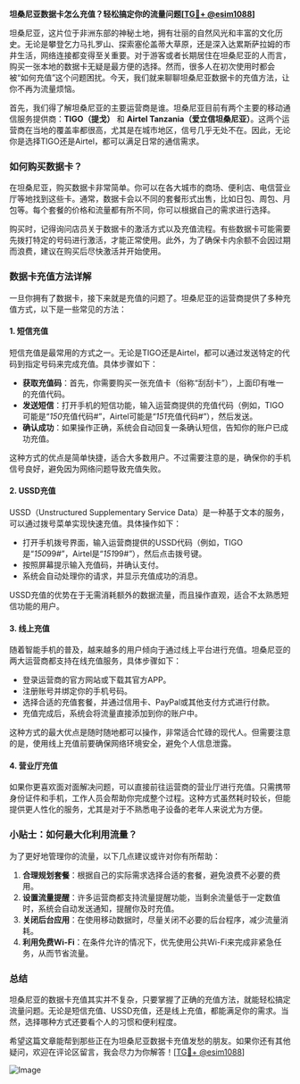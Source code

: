 **坦桑尼亚数据卡怎么充值？轻松搞定你的流量问题[[TG💪+ @esim1088](https://t.me/s/esim1088)]**

坦桑尼亚，这片位于非洲东部的神秘土地，拥有壮丽的自然风光和丰富的文化历史。无论是攀登乞力马扎罗山、探索塞伦盖蒂大草原，还是深入达累斯萨拉姆的市井生活，网络连接都变得至关重要。对于游客或者长期居住在坦桑尼亚的人而言，购买一张本地的数据卡无疑是最方便的选择。然而，很多人在初次使用时都会被“如何充值”这个问题困扰。今天，我们就来聊聊坦桑尼亚数据卡的充值方法，让你不再为流量烦恼。

首先，我们得了解坦桑尼亚的主要运营商是谁。坦桑尼亚目前有两个主要的移动通信服务提供商：**TIGO（提戈）** 和 **Airtel Tanzania（爱立信坦桑尼亚）**。这两个运营商在当地的覆盖率都很高，尤其是在城市地区，信号几乎无处不在。因此，无论你是选择TIGO还是Airtel，都可以满足日常的通信需求。

### 如何购买数据卡？

在坦桑尼亚，购买数据卡非常简单。你可以在各大城市的商场、便利店、电信营业厅等地找到这些卡。通常，数据卡会以不同的套餐形式出售，比如日包、周包、月包等。每个套餐的价格和流量都有所不同，你可以根据自己的需求进行选择。

购买时，记得询问店员关于数据卡的激活方式以及充值流程。有些数据卡可能需要先拨打特定的号码进行激活，才能正常使用。此外，为了确保卡内余额不会因过期而浪费，建议在购买后尽快激活并开始使用。

### 数据卡充值方法详解

一旦你拥有了数据卡，接下来就是充值的问题了。坦桑尼亚的运营商提供了多种充值方式，以下是一些常见的方法：

#### 1. 短信充值

短信充值是最常用的方式之一。无论是TIGO还是Airtel，都可以通过发送特定的代码到指定号码来完成充值。具体步骤如下：

- **获取充值码**：首先，你需要购买一张充值卡（俗称“刮刮卡”），上面印有唯一的充值代码。
- **发送短信**：打开手机的短信功能，输入运营商提供的充值代码（例如，TIGO可能是“*150*充值代码#”，Airtel可能是“*151*充值代码#”），然后发送。
- **确认成功**：如果操作正确，系统会自动回复一条确认短信，告知你的账户已成功充值。

这种方式的优点是简单快捷，适合大多数用户。不过需要注意的是，确保你的手机信号良好，避免因为网络问题导致充值失败。

#### 2. USSD充值

USSD（Unstructured Supplementary Service Data）是一种基于文本的服务，可以通过拨号菜单实现快速充值。具体操作如下：

- 打开手机拨号界面，输入运营商提供的USSD代码（例如，TIGO是“*150*99#”，Airtel是“*151*99#”），然后点击拨号键。
- 按照屏幕提示输入充值码，并确认支付。
- 系统会自动处理你的请求，并显示充值成功的消息。

USSD充值的优势在于无需消耗额外的数据流量，而且操作直观，适合不太熟悉短信功能的用户。

#### 3. 线上充值

随着智能手机的普及，越来越多的用户倾向于通过线上平台进行充值。坦桑尼亚的两大运营商都支持在线充值服务，具体步骤如下：

- 登录运营商的官方网站或下载其官方APP。
- 注册账号并绑定你的手机号码。
- 选择合适的充值套餐，并通过信用卡、PayPal或其他支付方式进行付款。
- 充值完成后，系统会将流量直接添加到你的账户中。

这种方式的最大优点是随时随地都可以操作，非常适合忙碌的现代人。但需要注意的是，使用线上充值前要确保网络环境安全，避免个人信息泄露。

#### 4. 营业厅充值

如果你更喜欢面对面解决问题，可以直接前往运营商的营业厅进行充值。只需携带身份证件和手机，工作人员会帮助你完成整个过程。这种方式虽然耗时较长，但能提供更人性化的服务，尤其是对于不熟悉电子设备的老年人来说尤为方便。

### 小贴士：如何最大化利用流量？

为了更好地管理你的流量，以下几点建议或许对你有所帮助：

1. **合理规划套餐**：根据自己的实际需求选择合适的套餐，避免浪费不必要的费用。
2. **设置流量提醒**：许多运营商都支持流量提醒功能，当剩余流量低于一定数值时，系统会自动发送通知，提醒你及时充值。
3. **关闭后台应用**：在使用移动数据时，尽量关闭不必要的后台程序，减少流量消耗。
4. **利用免费Wi-Fi**：在条件允许的情况下，优先使用公共Wi-Fi来完成非紧急任务，从而节省流量。

### 总结

坦桑尼亚的数据卡充值其实并不复杂，只要掌握了正确的充值方法，就能轻松搞定流量问题。无论是短信充值、USSD充值，还是线上充值，都能满足你的需求。当然，选择哪种方式还要看个人的习惯和便利程度。

希望这篇文章能帮到那些正在为坦桑尼亚数据卡充值发愁的朋友。如果你还有其他疑问，欢迎在评论区留言，我会尽力为你解答！[[TG💪+ @esim1088](https://t.me/s/esim1088)] 

![Image](https://i.postimg.cc/4NQfJmqS/Snipaste-2025-05-13-00-14-12.png)